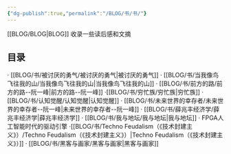 ```yaml
---
{"dg-publish":true,"permalink":"/BLOG/书/书/"}
---
```



[[BLOG/BLOG\|BLOG]]
收录一些读后感和文摘

## 目录

· [[BLOG/书/被讨厌的勇气/被讨厌的勇气\|被讨厌的勇气]]
· [[BLOG/书/当我像鸟飞往我的山/当我像鸟飞往我的山\|当我像鸟飞往我的山]]
· [[BLOG/书/前方的路/前方的路--阮一峰\|前方的路--阮一峰]]
·[[BLOG/书/穷忙族/穷忙族\|穷忙族]]
· [[BLOG/书/认知觉醒/认知觉醒\|认知觉醒]]
· [[BLOG/书/未来世界的幸存者/未来世界的幸存者--阮一峰\|未来世界的幸存者--阮一峰]]
· [[BLOG/书/薛兆丰经济学/薛兆丰经济学\|薛兆丰经济学]]
· [[BLOG/书/我与地坛/我与地坛\|我与地坛]]
· FPGA人工智能时代的驱动引擎
·[[BLOG/书/Techno Feudalism（《技术封建主义》）/Techno Feudalism（《技术封建主义》）\|Techno Feudalism（《技术封建主义》）]]
· [[BLOG/书/黑客与画家/黑客与画家\|黑客与画家]]



